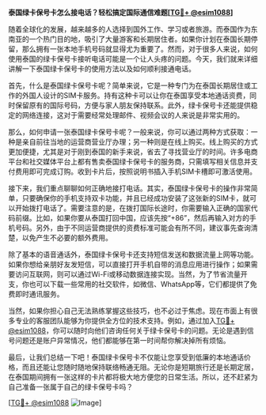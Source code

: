 **泰国绿卡保号卡怎么接电话？轻松搞定国际通信难题[[TG💪+ @esim1088](https://t.me/s/esim1088)]**

随着全球化的发展，越来越多的人选择到国外工作、学习或者旅游。而泰国作为东南亚的一个热门目的地，吸引了大量游客和长期居住者。如果你计划在泰国长期停留，那么拥有一张本地手机号码就显得尤为重要了。然而，对于很多人来说，如何使用泰国的绿卡保号卡接听电话可能是一个让人头疼的问题。今天，我们就来详细讲解一下泰国绿卡保号卡的使用方法以及如何顺利接通电话。

首先，什么是泰国绿卡保号卡呢？简单来说，它是一种专门为在泰国长期居住或工作的外国人设计的SIM卡服务。持有这种卡可以让你在泰国享受本地通话资费，同时保留原有的国际号码，方便与家人朋友保持联系。此外，绿卡保号卡还能提供稳定的网络连接，这对于需要经常处理邮件、视频会议的人来说是非常实用的。

那么，如何申请一张泰国绿卡保号卡呢？一般来说，你可以通过两种方式获取：一种是亲自前往当地的运营商营业厅办理；另一种则是在线上购买。线上购买的方式更加便捷，尤其是对于刚到泰国的新手来说，省去了寻找营业厅的时间。许多电商平台和社交媒体平台上都有售卖泰国绿卡保号卡的服务商，只需填写相关信息并支付费用即可完成订购。收到卡片后，按照说明书插入手机SIM卡槽即可激活使用。

接下来，我们重点聊聊如何正确地接打电话。其实，泰国绿卡保号卡的操作非常简单，只要确保你的手机支持双卡功能，并且已经成功安装了这张新的SIM卡，就可以开始拨打电话了。需要注意的是，在拨打国际长途时，你需要输入正确的国家代码前缀。比如，如果你要从泰国打回中国，应该先按“+86”，然后再输入对方的手机号码。另外，由于不同运营商提供的资费标准可能会有所不同，建议事先查询清楚，以免产生不必要的额外费用。

除了基本的语音通话外，泰国绿卡保号卡还支持短信发送和数据流量上网等功能。如果你想给亲朋好友发短信，可以直接打开手机自带的消息应用进行操作；如果需要访问互联网，则可以通过Wi-Fi或移动数据连接实现。当然，为了节省流量开支，你也可以下载一些常用的社交软件，如微信、WhatsApp等，它们都提供了免费即时通讯服务。

当然，如果你担心自己无法熟练掌握这些技巧，也不必过于焦虑。现在市面上有很多专业的客服团队能够为你提供全方位的技术支持。例如，通过加入[TG💪+ @esim1088](https://t.me/s/esim1088)，你可以随时向他们咨询任何关于绿卡保号卡的问题。无论是遇到信号问题还是账户异常情况，他们都能够在第一时间帮你解决掉所有烦恼。

最后，让我们总结一下吧！泰国绿卡保号卡不仅能让您享受到低廉的本地通话价格，而且还能让您随时随地保持联络畅通无阻。无论你是短期旅行还是长期定居，在泰国期间拥有一张这样的卡片都将极大地方便您的日常生活。所以，还不赶紧为自己准备一张属于自己的绿卡保号卡吗？

[[TG💪+ @esim1088](https://t.me/s/esim1088) ![Image](https://i.postimg.cc/4NQfJmqS/Snipaste-2025-05-13-00-14-12.png)]